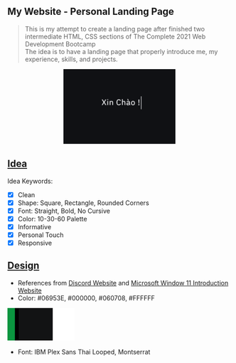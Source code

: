 ## My Website - Personal Landing Page
> This is my attempt to create a landing page after finished two intermediate HTML, CSS sections of 
The Complete 2021 Web Development Bootcamp  
The idea is to have a landing page that properly introduce me, my experience, skills, and projects.  

<p align ="center">
<img src="https://github.com/ttran293/my-website/blob/main/readme-img/hp.gif" alt="Markdownify" width="50%" height="50%"></a>
</p>

## [Idea](#idea)
Idea Keywords: 
- [x] Clean 
- [x] Shape: Square, Rectangle, Rounded Corners
- [x] Font: Straight, Bold, No Cursive
- [x] Color: 10-30-60 Palette
- [x] Informative
- [x] Personal Touch
- [x] Responsive

## [Design](#Design)
- References from [Discord Website](https://discord.com/) and [Microsoft Window 11 Introduction Website](https://www.microsoft.com/en-us/windows/windows-11)  
- Color: #06953E, #000000, #060708, #FFFFFF
<p align ="left">
<img src="https://github.com/ttran293/my-website/blob/main/readme-img/color.png" alt="Markdownify" width="30%" height="30%"></a>
</p>

- Font: IBM Plex Sans Thai Looped, Montserrat
